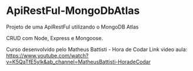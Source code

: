 # ApiRestFul-MongoDbAtlas
Projeto de uma ApiRestFul utilizando o MongoDB Atlas

CRUD com Node, Express e Mongoose.

Curso desenvolvido pelo Matheus  Battisti - Hora de Codar
Link video aula: https://www.youtube.com/watch?v=K5QaTfE5ylk&ab_channel=MatheusBattisti-HoradeCodar
